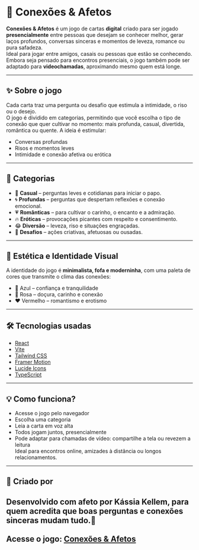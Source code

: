 # 💌 Conexões & Afetos

**Conexões & Afetos** é um jogo de cartas **digital** criado para ser jogado **presencialmente** entre pessoas que desejam se conhecer melhor, gerar laços profundos, conversas sinceras e momentos de leveza, romance ou pura safadeza. <br>
Ideal para jogar entre amigos, casais ou pessoas que estão se conhecendo.
<br>
Embora seja pensado para encontros presenciais, o jogo também pode ser adaptado para **videochamadas**, aproximando mesmo quem está longe.

---

## ✨ Sobre o jogo

Cada carta traz uma pergunta ou desafio que estimula a intimidade, o riso ou o desejo.  
O jogo é dividido em categorias, permitindo que você escolha o tipo de conexão que quer cultivar no momento: mais profunda, casual, divertida, romântica ou quente.
A ideia é estimular:

- Conversas profundas  
- Risos e momentos leves  
- Intimidade e conexão afetiva ou erótica  

---

## 📁 Categorias

- 🧩 **Casual** – perguntas leves e cotidianas para iniciar o papo.
- 🌀 **Profundas** – perguntas que despertam reflexões e conexão emocional.  
- 💗 **Românticas** – para cultivar o carinho, o encanto e a admiração.  
- 🔥 **Eróticas** – provocações picantes com respeito e consentimento.  
- 😂 **Diversão** – leveza, riso e situações engraçadas.  
- 🎲 **Desafios** – ações criativas, afetuosas ou ousadas.  

---

## 🎨 Estética e Identidade Visual

A identidade do jogo é **minimalista, fofa e moderninha**, com uma paleta de cores que transmite o clima das conexões:

- 🔷 Azul – confiança e tranquilidade  
- 💖 Rosa – doçura, carinho e conexão  
- ❤️ Vermelho – romantismo e erotismo  

---

## 🛠️ Tecnologias usadas 

- [React](https://reactjs.org/)
- [Vite](https://vitejs.dev/)
- [Tailwind CSS](https://tailwindcss.com/)
- [Framer Motion](https://www.framer.com/motion/)
- [Lucide Icons](https://lucide.dev/)
- [TypeScript](https://www.typescriptlang.org/)

---
## 💡 Como funciona?

- Acesse o jogo pelo navegador 
- Escolha uma categoria  
- Leia a carta em voz alta  
- Todos jogam juntos, presencialmente
- Pode adaptar para chamadas de vídeo: compartilhe a tela ou revezem a leitura 
 <br> Ideal para encontros online, amizades à distância ou longos relacionamentos.
---


## 🧠 Criado por

Desenvolvido com afeto por **Kássia Kellem**, para quem acredita que boas perguntas e conexões sinceras mudam tudo.💞
<br> 
<br>
Acesse o jogo: [Conexões & Afetos](https://conexoes-afetos.vercel.app/)
---

